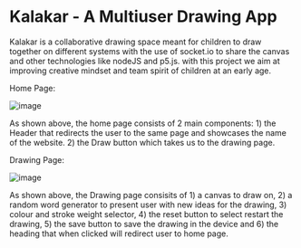 # Kalakar - A Multiuser Drawing App
Kalakar is a collaborative drawing space meant for children to draw together on different systems with the use of socket.io to share the canvas and other technologies like nodeJS and p5.js. with this project we aim at improving creative mindset and team spirit of children at an early age.

Home Page:

![image](https://user-images.githubusercontent.com/64376922/113134907-0e925c80-923f-11eb-9978-48e76cb33bed.png)

As shown above, the home page consists of 2 main components: 1) the Header that redirects the user to the same page and showcases the name of the website. 2) the Draw button which takes us to the drawing page.

Drawing Page:

![image](https://user-images.githubusercontent.com/64376922/113134918-13efa700-923f-11eb-9d9b-279d2014d49f.png)

As shown above, the Drawing page consisits of 1) a canvas to draw on, 2) a random word generator to present user with new ideas for the drawing, 3) colour and stroke weight selector, 4) the reset button to select restart the drawing, 5) the save button to save the drawing in the device and 6) the heading that when clicked will redirect user to home page.
